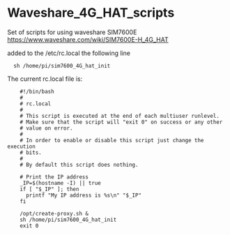 # Waveshare_4G_HAT_scripts

Set of scripts for using waveshare SIM7600E 
https://www.waveshare.com/wiki/SIM7600E-H_4G_HAT



added to the /etc/rc.local the following line

      sh /home/pi/sim7600_4G_hat_init

The current rc.local file is:

        #!/bin/bash
        #
        # rc.local
        #
        # This script is executed at the end of each multiuser runlevel.
        # Make sure that the script will "exit 0" on success or any other
        # value on error.
        #
        # In order to enable or disable this script just change the execution
        # bits.
        #
        # By default this script does nothing.

        # Print the IP address
        _IP=$(hostname -I) || true
        if [ "$_IP" ]; then
          printf "My IP address is %s\n" "$_IP"
        fi

        /opt/create-proxy.sh &
        sh /home/pi/sim7600_4G_hat_init
        exit 0
